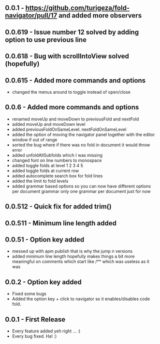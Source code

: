 ## 0.0.1 - https://github.com/turigeza/fold-navigator/pull/17 and added more observers 
## 0.0.619 - Issue number 12 solved by adding option to use previous line
## 0.0.618 - Bug with scrollIntoView solved (hopefully)
## 0.0.615 - Added more commands and options
* changed the menus around to toggle instead of open/close
## 0.0.6 - Added more commands and options
* renamed moveUp and moveDown to previousFold and nextFold
* added moveUp and moveDown level
* added previousFoldOnSameLevel. nextFoldOnSameLevel
* added the option of moving the navigator panel together with the editor window if out of range
* sorted the bug where if there was no fold in document it would throw error
* added unfoldAllSubfolds which I was missing
* changed font on line numbers to monospace
* added toggle folds at level 1 2 3 4 5
* added toggle folds at current row
* added autocomplete search box for fold lines
* added the limit to fold levels
* added grammar based options so you can now have different options per document grammar only one grammar per document just for now
## 0.0.512 - Quick fix for added trim()
## 0.0.511 - Minimum line length added
## 0.0.51 - Option key added
* messed up with apm publish that is why the jump n versions
* added minimum line length hopefully makes things a bit more meaningful on comments which start like /** which was useless as it was
## 0.0.2 - Option key added
* Fixed some bugs
* Added the option key + click to navigator so it enables/disables code fold.
## 0.0.1 - First Release
* Every feature added yeh right ... :)
* Every bug fixed. Ha! :)
